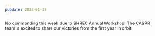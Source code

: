 ```yaml
---
pubdate: 2023-01-17
---
```


No commanding this week due to SHREC Annual Workshop!  The CASPR team is excited to share our victories from the first year in orbit!